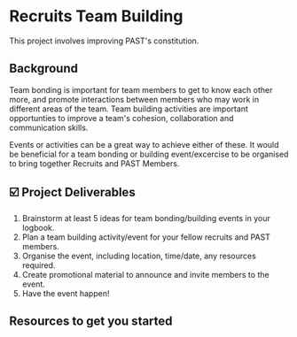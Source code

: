 # Recruits Team Building
This project involves improving PAST's constitution. 

## Background
Team bonding is important for team members to get to know each other more, and promote interactions between members who may 
work in different areas of the team. 
Team building activities are important opportunties to improve a team's cohesion, collaboration and communication skills.

Events or activities can be a great way to achieve either of these. It would be beneficial for a team bonding or building event/excercise to be organised to bring together Recruits and PAST Members.

## ☑️ Project Deliverables
1. Brainstorm at least 5 ideas for team bonding/building events in your logbook.
2. Plan a team building activity/event for your fellow recruits and PAST members.
3. Organise the event, including location, time/date, any resources required.
4. Create promotional material to announce and invite members to the event.
5. Have the event happen!

## Resources to get you started


